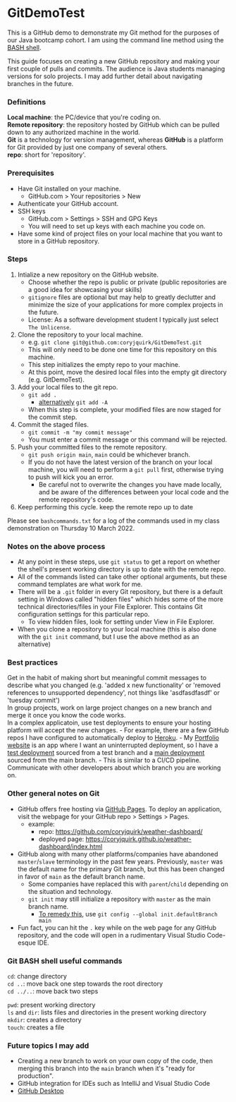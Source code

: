 # GitDemoTest

This is a GitHub demo to demonstrate my Git method for the purposes of our Java bootcamp cohort. I am using the command line method using the [BASH shell](https://git-scm.com/downloads).  

This guide focuses on creating a new GitHub repository and making your first couple of pulls and commits. The audience is Java students managing versions for solo projects. I may add further detail about navigating branches in the future.  

### Definitions
<strong>Local machine</strong>: the PC/device that you're coding on.  
<strong>Remote repository</strong>: the repository hosted by GitHub which can be pulled down to any authorized machine in the world.  
<strong>Git</strong> is a technology for version management, whereas <strong>GitHub</strong> is a platform for Git provided by just one company of several others.  
<strong>repo</strong>: short for 'repository'.  

### Prerequisites    
- Have Git installed on your machine.  
    - GitHub.com > Your repositories > New
- Authenticate your GitHub account.
- SSH keys  
    - GitHub.com > Settings > SSH and GPG Keys  
    - You will need to set up keys with each machine you code on.  
- Have some kind of project files on your local machine that you want to store in a GitHub repository.  

### Steps  
1. Intialize a new repository on the GitHub website.  
    - Choose whether the repo is public or private (public repositories are a good idea for showcasing your skills)  
    - `gitignore` files are optional but may help to greatly declutter and minimize the size of your applications for more complex projects in the future.
    - License: As a software development student I typically just select `The Unlicense`.  
3. Clone the repository to your local machine.  
    - e.g. `git clone git@github.com:coryjquirk/GitDemoTest.git`  
    - This will only need to be done one time for this repository on this machine.  
    - This step initializes the empty repo to your machine.  
    - At this point, move the desired local files into the empty git directory (e.g. GitDemoTest). 
4. Add your local files to the git repo.  
    - `git add .`  
        - [alternatively](https://git-scm.com/docs/git-add) `git add -A`  
    - When this step is complete, your modified files are now staged for the commit step.  
5. Commit the staged files.  
    - `git commit -m "my commit message"`  
    - You must enter a commit message or this command will be rejected.  
7. Push your committed files to the remote repository.  
    - `git push origin main`, `main` could be whichever branch.
    - If you do not have the latest version of the branch on your local machine, you will need to perform a `git pull` first, otherwise trying to push will kick you an error. 
        - Be careful not to overwrite the changes you have made locally, and be aware of the differences between your local code and the remote repository's code.  
8. Keep performing this cycle. keep the remote repo up to date

Please see `bashcommands.txt` for a log of the commands used in my class demonstration on Thursday 10 March 2022.

### Notes on the above process  
- At any point in these steps, use `git status` to get a report on whether the shell's present working directory is up to date with the remote repo.  
- All of the commands listed can take other optional arguments, but these command templates are what work for me.  
- There will be a `.git` folder in every Git repository, but there is a default setting in Windows called "hidden files" which hides some of the more technical directories/files in your File Explorer. This contains Git configuration settings for this particular repo.
    - To view hidden files, look for setting under View in File Explorer.    
- When you clone a repository to your local machine (this is also done with the `git init` command, but I use the above method as an alternative)

### Best practices
Get in the habit of making short but meaningful commit messages to describe what you changed (e.g. 'added x new functionality' or 'removed references to unsupported dependency', not things like 'asdfasdfasdf' or 'tuesday commit')  
In group projects, work on large project changes on a new branch and merge it once you know the code works.  
In a complex applicatoin, use test deployments to ensure your hosting platform will accept the new changes.
    - For example, there are a few GitHub repos I have configured to automatically deploy to [Heroku](https://id.heroku.com/login). 
    - My [Portfolio website](https://github.com/coryjquirk/portfolio) is an app where I want an uninterrupted deployment, so I have a [test deployment](https://portfolio-tester.herokuapp.com/) sourced from a test branch and a [main deployment](https://coryjquirk.herokuapp.com/) sourced from the main branch. 
        - This is similar to a CI/CD pipeline.   
Communicate with other developers about which branch you are working on.  

### Other general notes on Git 
- GitHub offers free hosting via [GitHub Pages](https://pages.github.com/). To deploy an application, visit the webpage for your GitHub repo > Settings > Pages.
    - example:  
        - repo: https://github.com/coryjquirk/weather-dashboard/ 
        - deployed page: https://coryjquirk.github.io/weather-dashboard/index.html
- GitHub along with many other platforms/companies have abandoned `master`/`slave` terminology in the past few years. Previously, `master` was the default name for the primary Git branch, but this has been changed in favor of `main` as the default branch name. 
    - Some companies have replaced this with `parent`/`child` depending on the situation and technology.
    - `git init` may still initialize a repository with `master` as the main branch name. 
         - [To remedy this](https://superuser.com/questions/1419613/change-git-init-default-branch-name), use `git config --global init.defaultBranch main`
- Fun fact, you can hit the `.` key while on the web page for any GitHub repository, and the code will open in a rudimentary Visual Studio Code-esque IDE. 

### Git BASH shell useful commands  
`cd`: change directory  
`cd ..`: move back one step towards the root directory  
`cd ../..`: move back two steps  

`pwd`: present working directory    
`ls` and `dir`: lists files and directories in the present working directory  
`mkdir`: creates a directory  
`touch`: creates a file 

### Future topics I may add
- Creating a new branch to work on your own copy of the code, then merging this branch into the `main` branch when it's "ready for production".  
- GitHub integration for IDEs such as IntelliJ and Visual Studio Code  
- [GitHub Desktop](https://desktop.github.com/)
